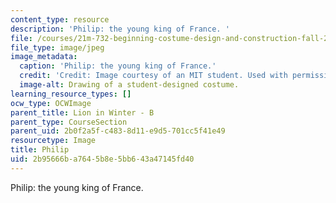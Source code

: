 ```yaml
---
content_type: resource
description: 'Philip: the young king of France. '
file: /courses/21m-732-beginning-costume-design-and-construction-fall-2008/2b95666ba7645b8e5bb643a47145fd40_philip.jpg
file_type: image/jpeg
image_metadata:
  caption: 'Philip: the young king of France.'
  credit: 'Credit: Image courtesy of an MIT student. Used with permission.'
  image-alt: Drawing of a student-designed costume.
learning_resource_types: []
ocw_type: OCWImage
parent_title: Lion in Winter - B
parent_type: CourseSection
parent_uid: 2b0f2a5f-c483-8d11-e9d5-701cc5f41e49
resourcetype: Image
title: Philip
uid: 2b95666b-a764-5b8e-5bb6-43a47145fd40
---
```

Philip: the young king of France. 

